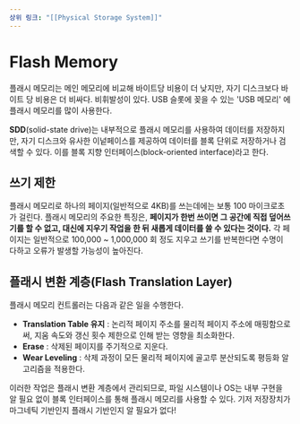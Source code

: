 ```yaml
---
상위 링크: "[[Physical Storage System]]"
---
```

# Flash Memory
플래시 메모리는 메인 메모리에 비교해 바이트당 비용이 더 낮지만, 자기 디스크보다 바이트 당 비용은 더 비싸다. 비휘발성이 있다. USB 슬롯에 꽂을 수 있는 'USB 메모리' 에 플래시 메모리를 많이 사용한다.

**SDD**(solid-state drive)는 내부적으로 플래시 메모리를 사용하여 데이터를 저장하지만, 자기 디스크와 유사한 이넡페이스를 제공하여 데이터를 블록 단위로 저장하거나 검색할 수 있다. 이를 블록 지향 인터페이스(block-oriented interface)라고 한다.

## 쓰기 제한
플래시 메모리로 하나의 페이지(일반적으로 4KB)를 쓰는데에는 보통 100 마이크로초가 걸린다. 플래시 메모리의 주요한 특징은, **페이지가 한번 쓰이면 그 공간에 직접 덮어쓰기를 할 수 없고, 대신에 지우기 작업을 한 뒤 새롭게 데이터를 쓸 수 있다는 것이다.** 각 페이지는 일반적으로 100,000 ~ 1,000,000 회 정도 지우고 쓰기를 반복한다면 수명이 다하고 오류가 발생할 가능성이 높아진다.

## 플래시 변환 계층(Flash Translation Layer)
플래시 메모리 컨트롤러는 다음과 같은 일을 수행한다.
* **Translation Table 유지** : 논리적 페이지 주소를 물리적 페이지 주소에 매핑함으로써, 지움 속도와 갱신 횟수 제한으로 인해 받는 영향을 최소화한다.
* **Erase** : 삭제된 페이지를 주기적으로 지운다.
* **Wear Leveling** : 삭제 과정이 모든 물리적 페이지에 골고루 분산되도록 평등화 알고리즘을 적용한다.

이러한 작업은 플래시 변환 계층에서 관리되므로, 파일 시스템이나 OS는 내부 구현을 알 필요 없이 블록 인터페이스를 통해 플래시 메모리를 사용할 수 있다. 기저 저장장치가 마그네틱 기반인지 플래시 기반인지 알 필요가 없다!